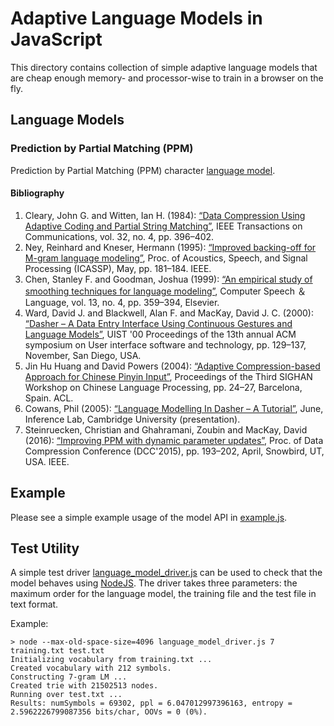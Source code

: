 # Adaptive Language Models in JavaScript

This directory contains collection of simple adaptive language models that are
cheap enough memory- and processor-wise to train in a browser on the fly.

## Language Models

### Prediction by Partial Matching (PPM)

Prediction by Partial Matching (PPM) character [language model](ppm_language_model.js).

#### Bibliography

1.  Cleary, John G. and Witten, Ian H. (1984): [“Data Compression Using Adaptive Coding and Partial String Matching”](https://citeseerx.ist.psu.edu/viewdoc/summary?doi=10.1.1.14.4305), IEEE Transactions on Communications, vol. 32, no. 4, pp. 396&#x2013;402.
2.  Ney, Reinhard and Kneser, Hermann (1995): [“Improved backing-off for M-gram language modeling”](http://www-i6.informatik.rwth-aachen.de/publications/download/951/Kneser-ICASSP-1995.pdf), Proc. of Acoustics, Speech, and Signal Processing (ICASSP), May, pp. 181&#x2013;184. IEEE.
3.  Chen, Stanley F. and Goodman, Joshua (1999): [“An empirical study of smoothing techniques for language modeling”](http://u.cs.biu.ac.il/~yogo/courses/mt2013/papers/chen-goodman-99.pdf), Computer Speech &#xff06; Language, vol. 13, no. 4, pp. 359&#x2013;394, Elsevier.
4.  Ward, David J. and Blackwell, Alan F. and MacKay, David J. C. (2000): [“Dasher &#x2013; A Data Entry Interface Using Continuous Gestures and Language Models”](http://citeseerx.ist.psu.edu/viewdoc/download?doi=10.1.1.36.3318&rep=rep1&type=pdf), UIST '00 Proceedings of the 13th annual ACM symposium on User interface software and technology, pp. 129&#x2013;137, November, San Diego, USA.
5.  Jin Hu Huang and David Powers (2004): [“Adaptive Compression-based Approach for Chinese Pinyin Input”](https://www.aclweb.org/anthology/W04-1104.pdf), Proceedings of the Third SIGHAN Workshop on Chinese Language Processing, pp. 24&#x2013;27, Barcelona, Spain. ACL.
6.  Cowans, Phil (2005): [“Language Modelling In Dasher &#x2013; A Tutorial”](http://www.inference.org.uk/pjc51/talks/05-dasher-lm.pdf), June, Inference Lab, Cambridge University (presentation).
7.  Steinruecken, Christian and Ghahramani, Zoubin and MacKay, David (2016): [“Improving PPM with dynamic parameter updates”](https://www.repository.cam.ac.uk/bitstream/handle/1810/254106/Steinruecken%202015%20Data%20Compression%20Conference%202015.pdf), Proc. of Data Compression Conference (DCC'2015), pp. 193&#x2013;202, April, Snowbird, UT, USA. IEEE.

## Example

Please see a simple example usage of the model API in [example.js](example.js).

## Test Utility

A simple test driver [language_model_driver.js](language_model_driver.js) can be
used to check that the model behaves using [NodeJS](https://nodejs.org/en/). The
driver takes three parameters: the maximum order for the language model, the
training file and the test file in text format.

Example:

```shell
> node --max-old-space-size=4096 language_model_driver.js 7 training.txt test.txt
Initializing vocabulary from training.txt ...
Created vocabulary with 212 symbols.
Constructing 7-gram LM ...
Created trie with 21502513 nodes.
Running over test.txt ...
Results: numSymbols = 69302, ppl = 6.047012997396163, entropy = 2.5962226799087356 bits/char, OOVs = 0 (0%).
```
